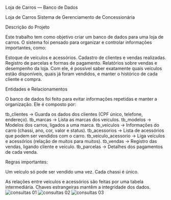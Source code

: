Loja de Carros — Banco de Dados 

Loja de Carros
Sistema de Gerenciamento de Concessionária

Descrição do Projeto

Este trabalho tem como objetivo criar um banco de dados para uma loja de carros.
O sistema foi pensado para organizar e controlar informações importantes, como:

Estoque de veículos e acessórios.
Cadastro de clientes e vendas realizadas.
Registro de parcelas e formas de pagamento.
Relatórios sobre vendas e desempenho da loja.
Com ele, é possível saber exatamente quais veículos estão disponíveis, quais já foram vendidos, e manter o histórico de cada cliente e compra.

Entidades e Relacionamentos

O banco de dados foi feito para evitar informações repetidas e manter a organização. Ele é composto por:

tb_clientes → Guarda os dados dos clientes (CPF único, telefone, endereço).
tb_marcas → Lista as marcas dos veículos.
tb_modelos → Modelos dos carros, ligados a uma marca.
tb_veiculos → Informações do carro (chassi, ano, cor, valor e status).
tb_acessorios → Lista de acessórios que podem ser vendidos com o carro.
tb_veiculo_acessorio → Liga veículos e acessórios (relação de muitos para muitos).
tb_vendas → Registro das vendas, ligando cliente e veículo.
tb_parcelas → Detalhes dos pagamentos de cada venda.

Regras importantes:

Um veículo só pode ser vendido uma vez.
Cada chassi é único.

As relações entre veículos e acessórios são feitas por uma tabela intermediária.
Chaves estrangeiras mantêm a integridade dos dados.
![consultas 01](https://github.com/user-attachments/assets/4424cb35-f0db-4bdb-954c-cf2eed47e106)
![consultas 02](https://github.com/user-attachments/assets/33f92879-b8f6-4e60-a13d-b3aa9794768d)
![consultas 03](https://github.com/user-attachments/assets/1a541efb-e4a7-4243-ad46-bdf9bda23f4a)



